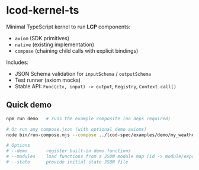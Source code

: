 # lcod-kernel-ts

Minimal TypeScript kernel to run **LCP** components:
- `axiom` (SDK primitives)
- `native` (existing implementation)
- `compose` (chaining child calls with explicit bindings)

Includes:
- JSON Schema validation for `inputSchema` / `outputSchema`
- Test runner (axiom mocks)
- Stable API: `Func(ctx, input) -> output`, `Registry`, `Context.call()`

## Quick demo

```bash
npm run demo   # runs the example composite (no deps required)

# Or run any compose.json (with optional demo axioms)
node bin/run-compose.mjs --compose ../lcod-spec/examples/demo/my_weather/compose.json --demo

# Options
# --demo       register built-in demo functions
# --modules    load functions from a JSON module map (id -> module/export)
# --state      provide initial state JSON file
```
